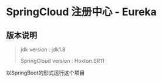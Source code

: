 # SpringCloud 注册中心 - Eureka

## 版本说明
> jdk version : jdk1.8
> 
> SpringCloud version : Hoxton.SR11
> 
以SpringBoot的形式运行这个项目